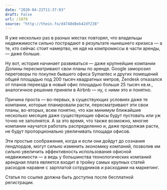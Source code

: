 ```yaml
---
date: "2020-04-22T11:37:03"
draft: False
url: /1079
source: "http://thein.fo/d4748d8eb42df238"
---
```


Я уже несколько раз в разных местах повторял, что владельцы недвижимости сильно пострадают в результате нынешнего кризиса — а те, кто сейчас стоит намертво, не идя на компромиссы в части аренды, — даже больше.

Ну вот, история начинает развиваться — даже крупнейшие компании Долины пересматривают свои планы по аренде. Google заморозил переговоры по покупке бывшего офиса Symantec и других помещений общей площадью под 200 тысяч квадратных метров, Zendesk отказался от планов переезда в новый офис площадью больше 25 тысяч кв.м., аналогичное решение приняли в Airbnb — ну, с ними это и понятно. 

Причина проста — во-первых, в существующих условиях даже те компании, которые планировали расти, пересматривают эти свои планы, во-вторых, всем понятно, что как минимум ближайшие несколько месяцев даже существующие офисы будут пустовать или уж точно не заполнятся. А за это время, что также возможно, многие компании научатся работать распределенно и, даже продолжая расти, не будут пропорционально увеличивать площади офисов.

Эти простые соображения, когда и если они дойдут до сознания лендлордов, могут сильно изменить экономику компаний, позволив им сильно увеличить эффективность использования офисной недвижимости — а ведь у большинства технологических компаний арендная плата является входит в тройку самых крупных статей расходов наравне с зарплатой сотрудников и расходами на маркетинг.

Статья по ссылке должна быть доступна после бесплатной регистрации.
